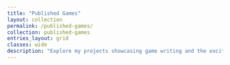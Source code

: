 ```yaml
---
title: "Published Games"
layout: collection
permalink: /published-games/
collection: published-games
entries_layout: grid
classes: wide
description: "Explore my projects showcasing game writing and the exciting game stories I've crafted"
---
```

